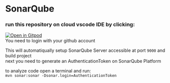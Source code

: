 # SonarQube

### run this repository on cloud vscode IDE by clicking:
[![Open in Gitpod](https://gitpod.io/button/open-in-gitpod.svg)](https://gitpod.io/#https://github.com/CastHash532/SonarQube)  
You need to login with your github account  

This will automatiqually setup SonarQube Server accessible at port `9000` and build project  
next you need to generate an AuthenticationToken on SonarQube Platform 
  
to analyze code open a terminal and run:  
``
mvn sonar:sonar -Dsonar.login=AuthenticationToken
``